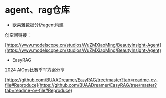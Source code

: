 # agent、rag仓库

* 欧莱雅数据分析agent构建

创空间链接：

[https://www.modelscope.cn/studios/WuZMXiaoMing/BeautyInsight-Agent](https://www.modelscope.cn/studios/WuZMXiaoMing/BeautyInsight-Agent)

* EasyRAG

2024 AIOps比赛季军方案分享

[https://github.com/BUAADreamer/EasyRAG/tree/master?tab=readme-ov-file#Reproduce](https://github.com/BUAADreamer/EasyRAG/tree/master?tab=readme-ov-file#Reproduce)